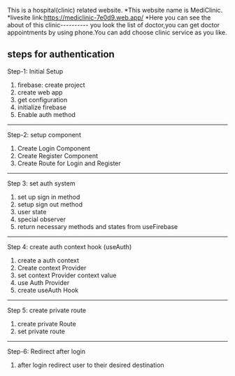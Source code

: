 This is a hospital(clinic) related website.
*This website name is MediClinic.
*livesite link:https://mediclinic-7e0d9.web.app/
*Here you can see the about of this clinic----------
you look the list of doctor,you can get doctor appointments by using phone.You can add choose clinic service as you like.

steps for authentication
----------------
Step-1: Initial Setup
1. firebase: create project
2. create web app
3. get configuration
4. initialize firebase
5. Enable auth method
------------------
Step-2: setup component
1. Create Login Component
2. Create Register Component
3. Create Route for Login and Register
------------------------
Step 3: set auth system
1. set up sign in method
2. setup sign out method
3. user state
4. special observer
5. return necessary methods and states from useFirebase
---------------------
Step 4: create auth context hook (useAuth)
1. create a auth context
2. Create context Provider
3. set context Provider context value
4. use Auth Provider
5. create useAuth Hook
---------------------
Step 5: create private route
1. create private Route
2. set private route
------------------
Step-6: Redirect after login
1. after login redirect user to their desired destination
